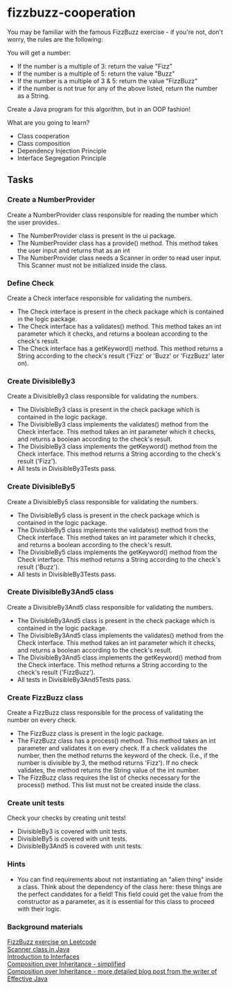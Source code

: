 # fizzbuzz-cooperation

You may be familiar with the famous FizzBuzz exercise - if you're not, don't worry, the rules are the following:

You will get a number:

* If the number is a multiple of 3: return the value "Fizz"
* If the number is a multiple of 5: return the value "Buzz"
* If the number is a multiple of 3 & 5: return the value "FizzBuzz"
* if the number is not true for any of the above listed, return the number as a String.

Create a Java program for this algorithm, but in an OOP fashion!

What are you going to learn?

* Class cooperation
* Class composition
* Dependency Injection Principle
* Interface Segregation Principle

## Tasks

### Create a NumberProvider

Create a NumberProvider class responsible for reading the number which the user provides.

* The NumberProvider class is present in the ui package.
* The NumberProvider class has a provide() method. This method takes the user input and returns that as an int
* The NumberProvider class needs a Scanner in order to read user input. This Scanner must not be initialized inside the
  class.

### Define Check

Create a Check interface responsible for validating the numbers.

* The Check interface is present in the check package which is contained in the logic package.
* The Check interface has a validates() method. This method takes an int parameter which it checks, and returns a
  boolean according to the check's result.
* The Check interface has a getKeyword() method. This method returns a String according to the check's result ('Fizz'
  or 'Buzz' or 'FizzBuzz' later on).

### Create DivisibleBy3

Create a DivisibleBy3 class responsible for validating the numbers.

* The DivisibleBy3 class is present in the check package which is contained in the logic package.
* The DivisibleBy3 class implements the validates() method from the Check interface. This method takes an int parameter
  which it checks, and returns a boolean according to the check's result.
* The DivisibleBy3 class implements the getKeyword() method from the Check interface. This method returns a String
  according to the check's result ('Fizz').
* All tests in DivisibleBy3Tests pass.

### Create DivisibleBy5

Create a DivisibleBy5 class responsible for validating the numbers.

* The DivisibleBy5 class is present in the check package which is contained in the logic package.
* The DivisibleBy5 class implements the validates() method from the Check interface. This method takes an int parameter
  which it checks, and returns a boolean according to the check's result.
* The DivisibleBy5 class implements the getKeyword() method from the Check interface. This method returns a String
  according to the check's result ('Buzz').
* All tests in DivisibleBy3Tests pass.

### Create DivisibleBy3And5 class

Create a DivisibleBy3And5 class responsible for validating the numbers.

* The DivisibleBy3And5 class is present in the check package which is contained in the logic package.
* The DivisibleBy3And5 class implements the validates() method from the Check interface. This method takes an int
  parameter which it checks, and returns a boolean according to the check's result.
* The DivisibleBy3And5 class implements the getKeyword() method from the Check interface. This method returns a String
  according to the check's result ('FizzBuzz').
* All tests in DivisibleBy3And5Tests pass.

### Create FizzBuzz class

Create a FizzBuzz class responsible for the process of validating the number on every check.

* The FizzBuzz class is present in the logic package.
* The FizzBuzz class has a process() method. This method takes an int parameter and validates it on every check. If a
  check validates the number, then the method returns the keyword of the check. (I.e., if the number is divisible by 3,
  the method returns 'Fizz'). If no check validates, the method returns the String value of the int number.
* The FizzBuzz class requires the list of checks necessary for the process() method. This list must not be created
  inside the class.

### Create unit tests

Check your checks by creating unit tests!

* DivisibleBy3 is covered with unit tests.
* DivisibleBy5 is covered with unit tests.
* DivisibleBy3And5 is covered with unit tests.

### Hints

* You can find requirements about not instantiating an "alien thing" inside a class. Think about the dependency of the
  class here: these things are the perfect candidates for a field! This field could get the value from the constructor
  as a parameter, as it is essential for this class to proceed with their logic.

### Background materials

[FizzBuzz exercise on Leetcode](https://leetcode.com/problems/fizz-buzz/)  
[Scanner class in Java](https://www.geeksforgeeks.org/scanner-class-in-java/)  
[Introduction to Interfaces](../../IntroductionToJavaInterfaces.md)  
[Composition over Inheritance - simplified](https://www.geeksforgeeks.org/favoring-composition-over-inheritance-in-java-with-examples/)  
[Composition over Inheritance - more detailed blog post from the writer of Effective Java](https://blogs.oracle.com/javamagazine/post/java-inheritance-composition)  
